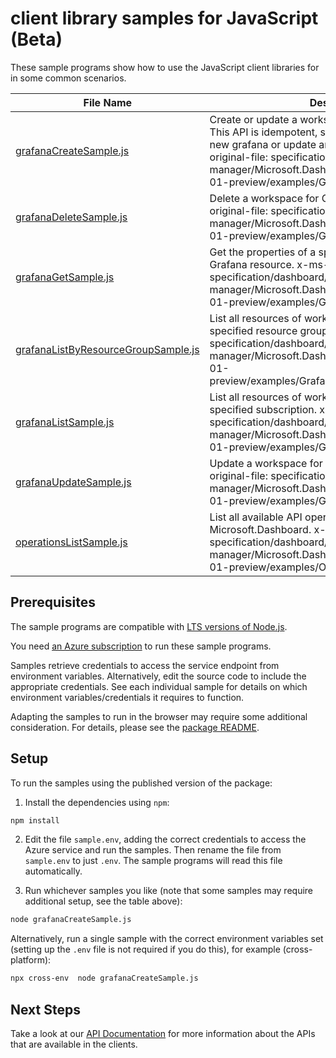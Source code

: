 # client library samples for JavaScript (Beta)

These sample programs show how to use the JavaScript client libraries for in some common scenarios.

| **File Name**                                                           | **Description**                                                                                                                                                                                                                                                                            |
| ----------------------------------------------------------------------- | ------------------------------------------------------------------------------------------------------------------------------------------------------------------------------------------------------------------------------------------------------------------------------------------ |
| [grafanaCreateSample.js][grafanacreatesample]                           | Create or update a workspace for Grafana resource. This API is idempotent, so user can either create a new grafana or update an existing grafana. x-ms-original-file: specification/dashboard/resource-manager/Microsoft.Dashboard/preview/2021-09-01-preview/examples/Grafana_Create.json |
| [grafanaDeleteSample.js][grafanadeletesample]                           | Delete a workspace for Grafana resource. x-ms-original-file: specification/dashboard/resource-manager/Microsoft.Dashboard/preview/2021-09-01-preview/examples/Grafana_Delete.json                                                                                                          |
| [grafanaGetSample.js][grafanagetsample]                                 | Get the properties of a specific workspace for Grafana resource. x-ms-original-file: specification/dashboard/resource-manager/Microsoft.Dashboard/preview/2021-09-01-preview/examples/Grafana_Get.json                                                                                     |
| [grafanaListByResourceGroupSample.js][grafanalistbyresourcegroupsample] | List all resources of workspaces for Grafana under the specified resource group. x-ms-original-file: specification/dashboard/resource-manager/Microsoft.Dashboard/preview/2021-09-01-preview/examples/Grafana_ListByResourceGroup.json                                                     |
| [grafanaListSample.js][grafanalistsample]                               | List all resources of workspaces for Grafana under the specified subscription. x-ms-original-file: specification/dashboard/resource-manager/Microsoft.Dashboard/preview/2021-09-01-preview/examples/Grafana_List.json                                                                      |
| [grafanaUpdateSample.js][grafanaupdatesample]                           | Update a workspace for Grafana resource. x-ms-original-file: specification/dashboard/resource-manager/Microsoft.Dashboard/preview/2021-09-01-preview/examples/Grafana_Update.json                                                                                                          |
| [operationsListSample.js][operationslistsample]                         | List all available API operations provided by Microsoft.Dashboard. x-ms-original-file: specification/dashboard/resource-manager/Microsoft.Dashboard/preview/2021-09-01-preview/examples/Operations_List.json                                                                               |

## Prerequisites

The sample programs are compatible with [LTS versions of Node.js](https://nodejs.org/about/releases/).

You need [an Azure subscription][freesub] to run these sample programs.

Samples retrieve credentials to access the service endpoint from environment variables. Alternatively, edit the source code to include the appropriate credentials. See each individual sample for details on which environment variables/credentials it requires to function.

Adapting the samples to run in the browser may require some additional consideration. For details, please see the [package README][package].

## Setup

To run the samples using the published version of the package:

1. Install the dependencies using `npm`:

```bash
npm install
```

2. Edit the file `sample.env`, adding the correct credentials to access the Azure service and run the samples. Then rename the file from `sample.env` to just `.env`. The sample programs will read this file automatically.

3. Run whichever samples you like (note that some samples may require additional setup, see the table above):

```bash
node grafanaCreateSample.js
```

Alternatively, run a single sample with the correct environment variables set (setting up the `.env` file is not required if you do this), for example (cross-platform):

```bash
npx cross-env  node grafanaCreateSample.js
```

## Next Steps

Take a look at our [API Documentation][apiref] for more information about the APIs that are available in the clients.

[grafanacreatesample]: https://github.com/Azure/azure-sdk-for-js/blob/main/sdk/dashboard/arm-dashboard/samples/v1-beta/javascript/grafanaCreateSample.js
[grafanadeletesample]: https://github.com/Azure/azure-sdk-for-js/blob/main/sdk/dashboard/arm-dashboard/samples/v1-beta/javascript/grafanaDeleteSample.js
[grafanagetsample]: https://github.com/Azure/azure-sdk-for-js/blob/main/sdk/dashboard/arm-dashboard/samples/v1-beta/javascript/grafanaGetSample.js
[grafanalistbyresourcegroupsample]: https://github.com/Azure/azure-sdk-for-js/blob/main/sdk/dashboard/arm-dashboard/samples/v1-beta/javascript/grafanaListByResourceGroupSample.js
[grafanalistsample]: https://github.com/Azure/azure-sdk-for-js/blob/main/sdk/dashboard/arm-dashboard/samples/v1-beta/javascript/grafanaListSample.js
[grafanaupdatesample]: https://github.com/Azure/azure-sdk-for-js/blob/main/sdk/dashboard/arm-dashboard/samples/v1-beta/javascript/grafanaUpdateSample.js
[operationslistsample]: https://github.com/Azure/azure-sdk-for-js/blob/main/sdk/dashboard/arm-dashboard/samples/v1-beta/javascript/operationsListSample.js
[apiref]: https://docs.microsoft.com/javascript/api/@azure/arm-dashboard?view=azure-node-preview
[freesub]: https://azure.microsoft.com/free/
[package]: https://github.com/Azure/azure-sdk-for-js/tree/main/sdk/dashboard/arm-dashboard/README.md
